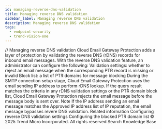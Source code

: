 ```yaml
---
id: managing-reverse-dns-validation
title: Managing reverse DNS validation
sidebar_label: Managing reverse DNS validation
description: Managing reverse DNS validation
tags:
  - endpoint-security
  - trend-vision-one
---
```


/*<![CDATA[*/ $('#title').html($('meta[name=map-description]').attr('content')); /*]]>*/ Managing reverse DNS validation Cloud Email Gateway Protection adds a layer of protection by validating the reverse DNS (rDNS) records for inbound email messages. With the reverse DNS validation feature, an administrator can configure the following: Validation settings: whether to reject an email message when the corresponding PTR record is missing or invalid Block list: a list of PTR domains for message blocking During the SMTP connection setup stage, Cloud Email Gateway Protection uses the email sending IP address to perform rDNS lookup. If the query result matches the criteria in any rDNS validation settings or the PTR domain block list, Cloud Email Gateway Protection rejects the email message before the message body is sent over. Note If the IP address sending an email message matches the Approved IP address list of IP reputation, the email message bypasses revere DNS validation. Related information Configuring reverse DNS validation settings Configuring the blocked PTR domain list © 2025 Trend Micro Incorporated. All rights reserved.Search Knowledge Base